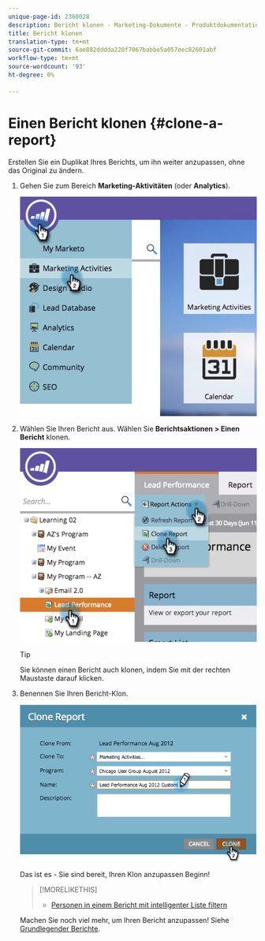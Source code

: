 ```yaml
---
unique-page-id: 2360028
description: Bericht klonen - Marketing-Dokumente - Produktdokumentation
title: Bericht klonen
translation-type: tm+mt
source-git-commit: 6ae882dddda220f7067babbe5a057eec82601abf
workflow-type: tm+mt
source-wordcount: '93'
ht-degree: 0%

---
```



# Einen Bericht klonen {#clone-a-report}

Erstellen Sie ein Duplikat Ihres Berichts, um ihn weiter anzupassen, ohne das Original zu ändern.

1. Gehen Sie zum Bereich **Marketing-Aktivitäten** (oder **Analytics**).

   ![](assets/image2014-9-16-14-3a23-3a46.png)

1. Wählen Sie Ihren Bericht aus. Wählen Sie **Berichtsaktionen > Einen Bericht** klonen.

   ![](assets/image2014-9-16-14-3a23-3a53.png)

   >[!TIP]
   >
   >Sie können einen Bericht auch klonen, indem Sie mit der rechten Maustaste darauf klicken.

1. Benennen Sie Ihren Bericht-Klon.

   ![](assets/image2014-9-16-14-3a23-3a57.png)

   Das ist es - Sie sind bereit, Ihren Klon anzupassen Beginn!

   >[!MORELIKETHIS]
   >
   >
   >    
   >    
   >    * [Personen in einem Bericht mit intelligenter Liste filtern](../../../../product-docs/reporting/basic-reporting/editing-reports/filter-people-in-a-report-with-a-smart-list.md)


   Machen Sie noch viel mehr, um Ihren Bericht anzupassen! Siehe [Grundlegender Berichte](https://docs.marketo.com/display/docs/basic+reporting).

